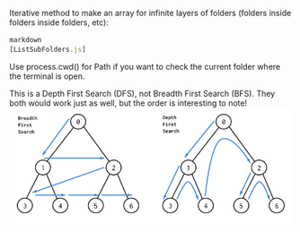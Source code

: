 Iterative method to make an array for infinite layers of folders (folders inside folders inside folders, etc):
```js
markdown
[ListSubFolders.js]
```
Use process.cwd() for Path if you want to check the current folder where the terminal is open.

This is a Depth First Search (DFS), not Breadth First Search (BFS). They both would work just as well, but the order is interesting to note!
![Image description](/BFS-and-DFS-Algorithms.png)
